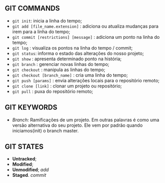 ## GIT COMMANDS

* `git init`: inicia a linha do tempo;
* `git add [file_name.extension]` : adiciona ou atualiza mudanças para irem para a linha do tempo;
* `git commit [restrictions] [message]` : adiciona um ponto na linha do tempo;
* `git log` : visualiza os pontos na linha do tempo / commit;
* `git status`: informa o estado das alterações do nosso projeto;
* `git show` : apresenta determinado ponto na história;
* `git branch` : gerenciar novas linhas do tempo;
* `git checkout` : manipula as linhas do tempo;
* `git checkout [branch_name]` : cria uma linha do tempo;
* `git push [params]` : envia alterações locais para o repositório remoto;
* `git clone [link]` : clonar um projeto ou repositório;
* `git pull` : puxa do repositório remoto;

## GIT KEYWORDS

- _Branch:_ Ramificações de um projeto. Em outras palavras é como uma versão alternativa do seu projeto. Ele vem por padrão quando iniciamos(init) o branch master.

## GIT STATES

- **Untracked**;
- **Modified**;
- **Unmodified**; _add_
- **Staged**. _commit_



